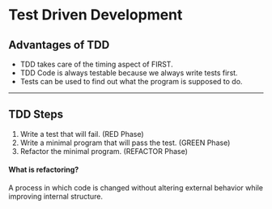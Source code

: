 # Test Driven Development
## Advantages of TDD
- TDD takes care of the timing aspect of FIRST.
- TDD Code is always testable because we always write tests first.
- Tests can be used to find out what the program is supposed to do.
---
## TDD Steps
1. Write a test that will fail. (RED Phase)
2. Write a minimal program that will pass the test. (GREEN Phase)
3. Refactor the minimal program. (REFACTOR Phase)

#### What is refactoring?
A process in which code is changed without altering external behavior while improving internal structure.

